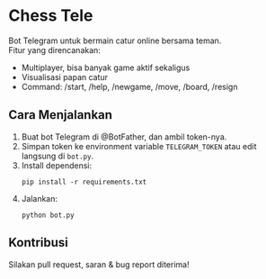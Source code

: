 # Chess Tele

Bot Telegram untuk bermain catur online bersama teman.  
Fitur yang direncanakan:
- Multiplayer, bisa banyak game aktif sekaligus
- Visualisasi papan catur
- Command: /start, /help, /newgame, /move, /board, /resign

## Cara Menjalankan
1. Buat bot Telegram di @BotFather, dan ambil token-nya.
2. Simpan token ke environment variable `TELEGRAM_TOKEN` atau edit langsung di `bot.py`.
3. Install dependensi:
   ```
   pip install -r requirements.txt
   ```
4. Jalankan:
   ```
   python bot.py
   ```

## Kontribusi
Silakan pull request, saran & bug report diterima!
